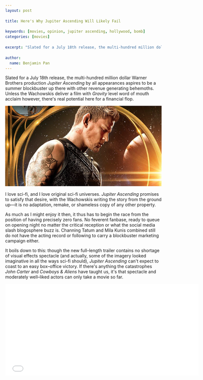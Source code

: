 ```yaml
---
layout: post

title: Here's Why Jupiter Ascending Will Likely Fail

keywords: [movies, opinion, jupiter ascending, hollywood, bomb]
categories: [movies]

excerpt: "Slated for a July 18th release, the multi-hundred million dollar Warner Brothers production *Jupiter Ascending* by all appearances aspires to be a summer blockbuster up there with other revenue generating behemoths. Unless the Wachowskis deliver a film with *Gravity* level word of mouth acclaim however, there's real potential here for a financial flop."

author:
  name: Benjamin Pan
---
```


Slated for a July 18th release, the multi-hundred million dollar Warner Brothers production *Jupiter Ascending* by all appearances aspires to be a summer blockbuster up there with other revenue generating behemoths. Unless the Wachowskis deliver a film with *Gravity* level word of mouth acclaim however, there's real potential here for a financial flop.

![Jupiter Ascending poster](/images/2014/jupter-ascending-poster-feature.jpg)

I love sci-fi, and I love original sci-fi universes. *Jupiter Ascending* promises to satisfy that desire, with the Wachowskis writing the story from the ground up—it is no adaptation, remake, or shameless copy of any other property.

As much as I might enjoy it then, it thus has to begin the race from the position of having precisely zero fans. No feverent fanbase, ready to queue on opening night no matter the critical reception or what the social media slash blogosphere buzz is. Channing Tatum and Mila Kunis combined still do not have the acting record or following to carry a blockbuster marketing campaign either.

It boils down to this: though the new full–length trailer contains no shortage of visual effects spectacle (and actually, some of the imagery looked imaginative in all the ways sci-fi should), *Jupiter Ascending* can't expect to coast to an easy box–office victory. If there's anything the catastrophes *John Carter* and *Cowboys & Aliens* have taught us, it's that spectacle and moderately well–liked actors can only take a movie so far.

<div class="full">
<iframe width="624" height="295" src="//www.youtube.com/embed/fOvITFK98gg" frameborder="0" allowfullscreen></iframe>
</div>
